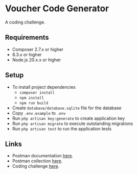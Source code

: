 # Voucher Code Generator
A coding challenge.

## Requirements
- Composer 2.7.x or higher
- 8.3.x or higher
- Node.js 20.x.x or higher

## Setup
- To install project dependencies
    - `composer install`
    - `npm install`
    - `npm run build`
- Create `database/database.sqlite` file for the database
- Copy `.env.example` to `.env`
- Run `php artisan key:generate` to create application key
- Run `php artisan migrate` to execute outstanding migrations
- Run `php artisan test` to run the application tests

## Links
- Postman documentation [here](https://documenter.getpostman.com/view/3065626/2sB2qgeygB).
- Postman collection [here](https://www.postman.com/tasks3/shakewell-workspace/overview).
- Coding challenge [here](https://github.com/shakewellagency/laravel-codechallenge).
